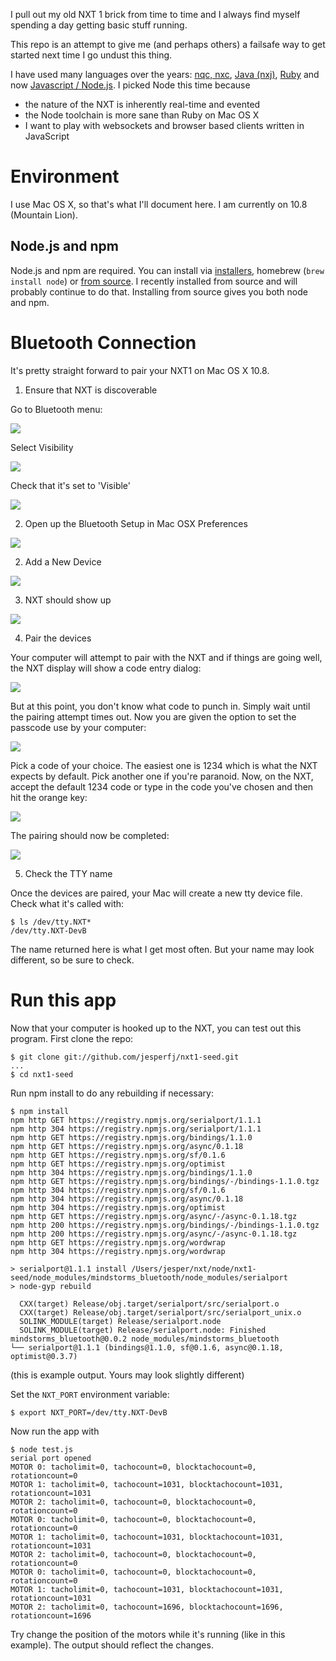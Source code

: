 I pull out my old NXT 1 brick from time to time and I always find myself spending a day getting basic stuff running.

This repo is an attempt to give me (and perhaps others) a failsafe way to get started next time I go undust this thing.

I have used many languages over the years: [nqc, nxc](http://bricxcc.sourceforge.net/nbc/), [Java (nxj)](http://lejos.sourceforge.net/), [Ruby](https://github.com/zuk/ruby-nxt) and now [Javascript / Node.js](https://github.com/davsebamse/node-mindstorm-bt). I picked Node this time because 

* the nature of the NXT is inherently real-time and evented
* the Node toolchain is more sane than Ruby on Mac OS X
* I want to play with websockets and browser based clients written in JavaScript

# Environment

I use Mac OS X, so that's what I'll document here. I am currently on 10.8 (Mountain Lion).

## Node.js and npm

Node.js and npm are required. You can install via [installers](http://nodejs.org/), homebrew (`brew install node`) or [from source](https://github.com/joyent/node). I recently installed from source and will probably continue to do that. Installing from source gives you both node and npm.


# Bluetooth Connection

It's pretty straight forward to pair your NXT1 on Mac OS X 10.8.

1. Ensure that NXT is discoverable

Go to Bluetooth menu:

![](http://cl.ly/image/1c2d0o1T1J2i/ClouDrop%20Jul%2015,%202013,%2012%3A21%3A29%20AM.png)

Select Visibility

![](http://cl.ly/image/002u2n2A1A3U/ClouDrop%20Jul%2015,%202013,%2012%3A21%3A32%20AM.png)

Check that it's set to 'Visible'

![](http://cl.ly/image/0J1h3j1H0a0v/ClouDrop%20Jul%2015,%202013,%2012%3A21%3A34%20AM.png)

2. Open up the Bluetooth Setup in Mac OSX Preferences

![](http://cl.ly/image/312q41342f2W/Image%202013.07.15%2012%3A15%3A20%20AM.png)

2. Add a New Device

![](http://cl.ly/image/2j252e040E35/Image%202013.07.15%2012%3A18%3A41%20AM.png)

3. NXT should show up

![](http://cl.ly/image/0U3y403P3o2y/Screen%20Shot%202013-07-15%20at%2012.12.57%20AM.png)

4. Pair the devices

Your computer will attempt to pair with the NXT and if things are going well, the NXT display will show a code entry dialog:

![](http://cl.ly/image/1w2n083e2f3m/ClouDrop%20Jul%2015,%202013,%2012%3A29%3A59%20AM.png)

But at this point, you don't know what code to punch in. Simply wait until the pairing attempt times out. Now you are given the option to set the passcode use by your computer:

![](http://cl.ly/image/1C2t0o0x010Z/Image%202013.07.15%2012%3A34%3A59%20AM.png)

Pick a code of your choice. The easiest one is 1234 which is what the NXT expects by default. Pick another one if you're paranoid. Now, on the NXT, accept the default 1234 code or type in the code you've chosen and then hit the orange key:

![](http://cl.ly/image/1w2n083e2f3m/ClouDrop%20Jul%2015,%202013,%2012%3A29%3A59%20AM.png)

The pairing should now be completed:

![](http://cl.ly/image/451d1o1r2u28/Screen%20Shot%202013-07-15%20at%2012.33.30%20AM.png)

5. Check the TTY name

Once the devices are paired, your Mac will create a new tty device file. Check what it's called with:

    $ ls /dev/tty.NXT*
    /dev/tty.NXT-DevB

The name returned here is what I get most often. But your name may look different, so be sure to check.


# Run this app

Now that your computer is hooked up to the NXT, you can test out this program. First clone the repo:

    $ git clone git://github.com/jesperfj/nxt1-seed.git
    ...
    $ cd nxt1-seed

Run npm install to do any rebuilding if necessary:

    $ npm install
    npm http GET https://registry.npmjs.org/serialport/1.1.1
    npm http 304 https://registry.npmjs.org/serialport/1.1.1
    npm http GET https://registry.npmjs.org/bindings/1.1.0
    npm http GET https://registry.npmjs.org/async/0.1.18
    npm http GET https://registry.npmjs.org/sf/0.1.6
    npm http GET https://registry.npmjs.org/optimist
    npm http 304 https://registry.npmjs.org/bindings/1.1.0
    npm http GET https://registry.npmjs.org/bindings/-/bindings-1.1.0.tgz
    npm http 304 https://registry.npmjs.org/sf/0.1.6
    npm http 304 https://registry.npmjs.org/async/0.1.18
    npm http 304 https://registry.npmjs.org/optimist
    npm http GET https://registry.npmjs.org/async/-/async-0.1.18.tgz
    npm http 200 https://registry.npmjs.org/bindings/-/bindings-1.1.0.tgz
    npm http 200 https://registry.npmjs.org/async/-/async-0.1.18.tgz
    npm http GET https://registry.npmjs.org/wordwrap
    npm http 304 https://registry.npmjs.org/wordwrap

    > serialport@1.1.1 install /Users/jesper/nxt/node/nxt1-seed/node_modules/mindstorms_bluetooth/node_modules/serialport
    > node-gyp rebuild

      CXX(target) Release/obj.target/serialport/src/serialport.o
      CXX(target) Release/obj.target/serialport/src/serialport_unix.o
      SOLINK_MODULE(target) Release/serialport.node
      SOLINK_MODULE(target) Release/serialport.node: Finished
    mindstorms_bluetooth@0.0.2 node_modules/mindstorms_bluetooth
    └── serialport@1.1.1 (bindings@1.1.0, sf@0.1.6, async@0.1.18, optimist@0.3.7)

(this is example output. Yours may look slightly different)

Set the `NXT_PORT` environment variable:

    $ export NXT_PORT=/dev/tty.NXT-DevB

Now run the app with

    $ node test.js
    serial port opened
    MOTOR 0: tacholimit=0, tachocount=0, blocktachocount=0, rotationcount=0
    MOTOR 1: tacholimit=0, tachocount=1031, blocktachocount=1031, rotationcount=1031
    MOTOR 2: tacholimit=0, tachocount=0, blocktachocount=0, rotationcount=0
    MOTOR 0: tacholimit=0, tachocount=0, blocktachocount=0, rotationcount=0
    MOTOR 1: tacholimit=0, tachocount=1031, blocktachocount=1031, rotationcount=1031
    MOTOR 2: tacholimit=0, tachocount=0, blocktachocount=0, rotationcount=0
    MOTOR 0: tacholimit=0, tachocount=0, blocktachocount=0, rotationcount=0
    MOTOR 1: tacholimit=0, tachocount=1031, blocktachocount=1031, rotationcount=1031
    MOTOR 2: tacholimit=0, tachocount=1696, blocktachocount=1696, rotationcount=1696

Try change the position of the motors while it's running (like in this example). The output should reflect the changes.
